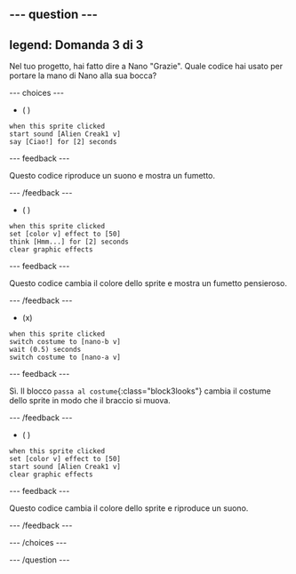 
--- question ---
---
legend: Domanda 3 di 3
---

Nel tuo progetto, hai fatto dire a Nano "Grazie". Quale codice hai usato per portare la mano di Nano alla sua bocca?

--- choices ---

- ( )
```blocks3
when this sprite clicked
start sound [Alien Creak1 v]
say [Ciao!] for [2] seconds 
```

  --- feedback ---

Questo codice riproduce un suono e mostra un fumetto.

  --- /feedback ---

- ( )
```blocks3
when this sprite clicked
set [color v] effect to [50] 
think [Hmm...] for [2] seconds 
clear graphic effects 
```

  --- feedback ---

Questo codice cambia il colore dello sprite e mostra un fumetto pensieroso.

  --- /feedback ---

- (x)
```blocks3
when this sprite clicked
switch costume to [nano-b v] 
wait (0.5) seconds
switch costume to [nano-a v]
```

  --- feedback ---

Sì. Il blocco `passa al costume`{:class="block3looks"} cambia il costume dello sprite in modo che il braccio si muova.

  --- /feedback ---

- ( )
```blocks3
when this sprite clicked
set [color v] effect to [50]
start sound [Alien Creak1 v] 
clear graphic effects 
```

  --- feedback ---

Questo codice cambia il colore dello sprite e riproduce un suono.

  --- /feedback ---

--- /choices ---

--- /question ---
